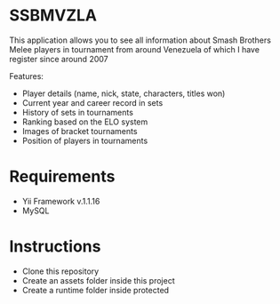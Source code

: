 # SSBMVZLA

  This application allows you to see all information about Smash Brothers Melee players in tournament from around Venezuela of which I have register since around 2007
  
  Features:
  - Player details (name, nick, state, characters, titles won)
  - Current year and career record in sets
  - History of sets in tournaments
  - Ranking based on the ELO system
  - Images of bracket tournaments
  - Position of players in tournaments
  
# Requirements
  
  - Yii Framework v.1.1.16
  - MySQL
  
# Instructions

  - Clone this repository
  - Create an assets folder inside this project
  - Create a runtime folder inside protected

